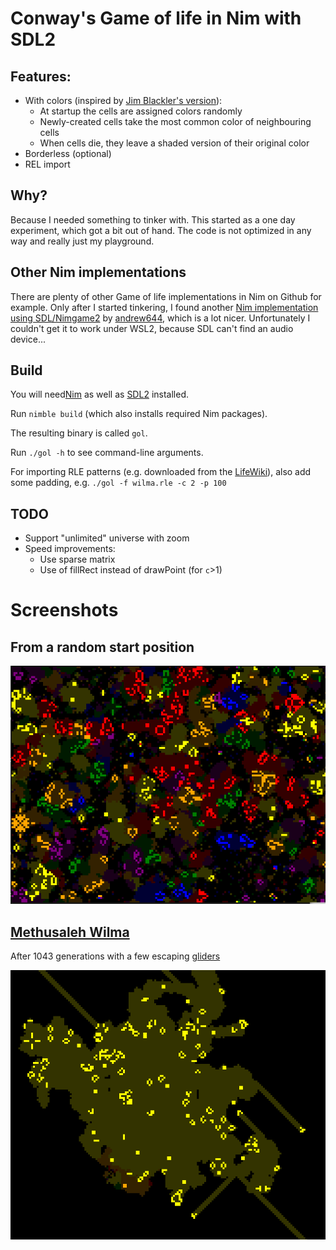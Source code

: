 # Conway's Game of life in Nim with SDL2

## Features:
- With colors (inspired by [Jim Blackler's version](https://jimblackler.net/blog/?p=384)):
  - At startup the cells are assigned colors randomly
  - Newly-created cells take the most common color of neighbouring cells
  - When cells die, they leave a shaded version of their original color
- Borderless (optional)
- REL import

## Why?

Because I needed something to tinker with. This started as a one day experiment, which got a bit out of hand. The code is not optimized in any way and really just my playground.

## Other Nim implementations

There are plenty of other Game of life implementations in Nim on Github for example. Only after I started tinkering, I found another [Nim implementation using SDL/Nimgame2](https://github.com/KieranP/Game-Of-Life-Implementations) by [andrew644](https://github.com/andrew644), which is a lot nicer. Unfortunately I couldn't get it to work under WSL2, because SDL can't find an audio device...

## Build

You will need[Nim](https://nim-lang.org/install_unix.html) as well as [SDL2](https://wiki.libsdl.org/Installation) installed.

Run `nimble build` (which also installs required Nim packages).

The resulting binary is called `gol`.

Run `./gol -h` to see command-line arguments.

For importing RLE patterns (e.g. downloaded from the [LifeWiki](https://www.conwaylife.com/)), also add some padding, e.g. `./gol -f wilma.rle -c 2 -p 100`

## TODO

- Support "unlimited" universe with zoom
- Speed improvements:
  - Use sparse matrix
  - Use of fillRect instead of drawPoint (for `c`>1)

# Screenshots

## From a random start position

![Random Start](./screenshot-random-start.png "Random start position")


## [Methusaleh Wilma](https://www.conwaylife.com/wiki/Wilma)

After 1043 generations with a few escaping [gliders](https://www.conwaylife.com/wiki/Glider)

![Wilma](./screenshot-wilma.png "Wilma 1043th generation")
